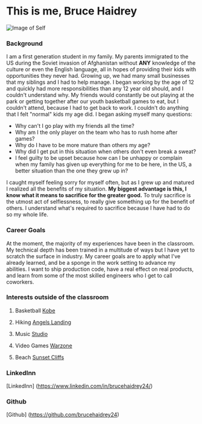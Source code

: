 # This is me, Bruce Haidrey

![Image of Self](/Users/lordehaidrey/Downloads)

### Background
I am a first generation student in my family. My parents immigrated to the US during the Soviet invasion of Afghanistan without **ANY** knowledge of the culture or even the English language, all in hopes of providing their kids with opportunities they never had. Growing up, we had many small businesses that my siblings and I had to help manage. I began working by the age of 12 and quickly had more responsibilities than any 12 year old should, and I couldn't understand why. My friends would constantly be out playing at the park or getting together after our youth basketball games to eat, but I couldn't attend, because I had to get back to work. I couldn't do anything that I felt "normal" kids my age did. I began asking myself many questions:

- Why can't I go play with my friends all the time?
- Why am I the only player on the team who has to rush home after games?
- Why do I have to be more mature than others my age?
- Why did I get put in this situation when others don't even break a sweat?
- I feel guilty to be upset because how can I be unhappy or complain when my family has given up everything for me to be here, in the US, a better situation than the one they grew up in?

I caught myself feeling sorry for myself often, but as I grew up and matured I realized all the benefits of my situation. **My biggest advantage is this, I know what it means to sacrifice for the greater good.** To truly sacrifice is the utmost act of selflessness, to really give something up for the benefit of others. I understand what's required to sacrifice because I have had to do so my whole life.

### Career Goals
At the moment, the majority of my experiences have been in the classroom. My technical depth has been trained in a multitude of ways but I have yet to scratch the surface in industry. My career goals are to apply what I've already learned, and be a sponge in the work setting to advance my abilities. I want to ship production code, have a real effect on real products, and learn from some of the most skilled engineers who I get to call coworkers.

### Interests outside of the classroom
1. Basketball
[Kobe](https://www.google.com/search?q=kobe+bryant+background+photos&tbm=isch&ved=2ahUKEwjUu7_2l97vAhWRAzQIHai0Ac0Q2-cCegQIABAA&oq=kobe+bryant+background+photos&gs_lcp=CgNpbWcQAzoECCMQJzoCCAA6BQgAELEDOgYIABAIEB5Q4a8BWMPFAWDXxgFoAHAAeACAAV2IAdEKkgECMTeYAQCgAQGqAQtnd3Mtd2l6LWltZ8ABAQ&sclient=img&ei=i1VmYJTKHpGH0PEPqOmG6Aw&bih=946&biw=1070&rlz=1C5CHFA_enUS933US934#imgrc=0C71OI0TfK7VqM&imgdii=qLUlrSKgOTiXgM)

1. Hiking
[Angels Landing](https://www.google.com/search?q=angels+landing&rlz=1C5CHFA_enUS933US934&sxsrf=ALeKk02YUrX4uifGsEwRuUEY_4-vOfe7yw:1617319421383&source=lnms&tbm=isch&sa=X&ved=2ahUKEwjC2-WsmN7vAhXO854KHWRsD70Q_AUoAXoECAEQAw&biw=1070&bih=946#imgrc=PGA50OdwXRG-0M)

3. Music
[Studio](https://www.google.com/search?q=dj+studio&tbm=isch&ved=2ahUKEwixha6umN7vAhVDk54KHdzuBq4Q2-cCegQIABAA&oq=dj+studio&gs_lcp=CgNpbWcQAzICCAAyAggAMgIIADICCAAyAggAMgIIADICCAAyAggAMgIIADICCAA6BAgjECc6BQgAELEDOggIABCxAxCDAToECAAQQzoHCAAQsQMQQzoHCCMQ6gIQJzoKCAAQsQMQgwEQQ1DbrAdYuM0HYLXPB2gGcAB4AIABsQKIAYMWkgEHNS4xLjguMZgBAKABAaoBC2d3cy13aXotaW1nsAEKwAEB&sclient=img&ei=AFZmYLGFKMOm-gTc3ZvwCg&bih=946&biw=1070&rlz=1C5CHFA_enUS933US934#imgrc=ArZ0aEfn6erZ0M)

4. Video Games
[Warzone](https://www.google.com/search?q=warzone&tbm=isch&ved=2ahUKEwjIm6_qmN7vAhW0I30KHQtTDOUQ2-cCegQIABAA&oq=warzone&gs_lcp=CgNpbWcQAzIHCAAQsQMQQzIFCAAQsQMyCAgAELEDEIMBMgUIABCxAzIFCAAQsQMyCAgAELEDEIMBMgIIADIFCAAQsQMyAggAMgIIADoECAAQQ1D34AFYvegBYJvpAWgAcAB4AIABWYgBtwSSAQE3mAEAoAEBqgELZ3dzLXdpei1pbWfAAQE&sclient=img&ei=flZmYMjkHrTH9AOLprGoDg&bih=946&biw=1070&rlz=1C5CHFA_enUS933US934#imgrc=_c99yI3CdLx4eM)

5. Beach
[Sunset Cliffs](https://www.google.com/search?q=sunset+cliffs&tbm=isch&ved=2ahUKEwjK0575mN7vAhWcHDQIHY-YASoQ2-cCegQIABAA&oq=sunset+cliffs&gs_lcp=CgNpbWcQAzIFCAAQsQMyBQgAELEDMgIIADICCAAyAggAMgIIADICCAAyAggAMgIIADICCAA6BAgjECc6CAgAELEDEIMBOgQIABBDUOq1AVjBwwFg0MQBaABwAHgAgAFYiAGPCJIBAjEzmAEAoAEBqgELZ3dzLXdpei1pbWfAAQE&sclient=img&ei=nVZmYIqRKpy50PEPj7GG0AI&bih=946&biw=1070&rlz=1C5CHFA_enUS933US934#imgrc=U8ZSlq30uQoUrM)


### LinkedInn
[LinkedInn] (https://www.linkedin.com/in/brucehaidrey24/)

### Github
[Github] (https://github.com/brucehaidrey24)

